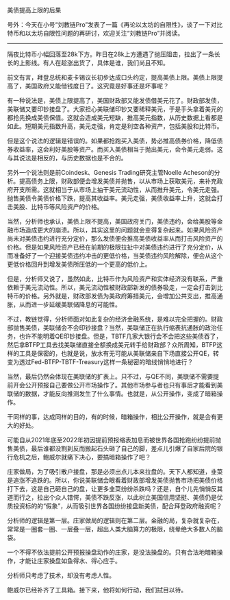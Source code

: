 

美债提高上限的后果


号外：今天在小号“刘教链Pro”发表了一篇《再论以太坊的自限性》，谈了一下对比特币和以太坊自限性问题的再研讨，欢迎关注“刘教链Pro”并阅读。

* * *

隔夜比特币小幅回落至28k下方。昨日在28k上方遭遇了抛压阻击，拉出了一条长长的上影线。有人在趁涨出货了，具体是谁，我们尚且不知。

前文有言，拜登总统和麦卡锡议长初步达成口头约定，提高美债上限。美债上限提高了，美国政府又能借钱度日了。这究竟是好事还是坏事呢？

有一种说法是，美债上限提高了，美国财政部又能发债借美元花了。财政部发债，美联储又要印钞接盘了。大家担心美联储印钞又要稀释美元，于是手头拿着美元的都抢先换成美债保值。这就会造成美元短缺，推高美元指数，从历史数据上看都是如此。短期美元指数升高，美元走强，肯定是利空各种资产，包括美股和比特币。

但是这个说法的逻辑是错误的。如果都抢跑买入美债，势必推高债券价格，降低债券收益率，这会利好美股等资产。而买入美债相当于抛出美元，会令美元走弱。这与其说法是相反的，与历史数据也是不合的。

另外一个说法则是前Coindesk、Genesis Trading研究主管Noelle Acheson的分析。提高债务上限，财政部便会增发美债并抛售，以从市场上获取美元，来补充政府开支所需。这就相当于从市场上抽干美元流动性，从而推升美元，令美元走强。抛售美债令美债价格下跌，提高其收益率。美元走强，美债收益率上升，这就会打击美股、比特币等风险资产的价格。

当然，分析师也承认，美债上限不提高，美国政府关门，美债违约，会给美股等金融市场造成更大的崩溃。所以，其实这里的问题就会变得复杂起来。如果风险资产尚未对美债违约进行充分定价，那么发债便会推高美债收益率从而打击风险资产的价格。但是如果风险资产已经在前期的极限拉扯中对美债违约进行了充分定价，从而准备好了一个迎接美债违约冲击的更低价格，当美债违约风险解除，便会从这个更低价格回升到增发美债所压低的一个更高的低价上。

但是，分析师又说了，虽然如此，比特币作为风险资产和实体经济没有联系，严重依赖于美元流动性。所以，美元流动性被财政部新发的债券吸走，一定会打击到比特币的价格。另外就是，财政部发债为美政府筹措美元，会增加公共支出，推高通胀，从而进一步延缓美联储降息的可能性。

不过，教链觉得，分析师面对如此复杂的经济金融系统，是难以完全把握的。财政部抛售美债，美联储会不会印钞接盘？当然，美联储正在执行缩表抗通胀的政治任务，也许不能明着QE印钞接盘。但是，TBTF几家大银行会不会把这些美债吞了，然后拿BTFP工具去找美联储直接全额换成美元转手给财政部？众所周知，BTFP这样的工具是保密的，也就是说，放水有无可能从美联储亲自下场直接公开QE，转变为透过Fed-BTFP-TBTF-Treasury这样一条秘密的暗线悄悄地进行？

当然，最后仍然会体现在美联储的扩表上。只不过，与QE不同，美联储不需要提前开会公开预报自己要做公开市场操作了。其他市场参与者也只有事后才能看到美联储的数据，才能反向推测发生了什么事情。也就是，从公开操作，变成了暗箱操作。

干同样的事，达成同样的目的，有的时候，暗箱操作，相比公开操作，就是会有更大的好处。

可能自从2021年底至2022年初因提前预报缩表加息而被世界各国抢跑纷纷提前抛售美债，最后谁都没割到反而搬起石头砸了自己的脚，差点儿引爆了自家后院的银行危机之后，鲍威尔就痛下决心，要搞暗箱操作了吧？

庄家做局，为了吸引散户接盘，那是必须出点儿本来拉盘的。天下人都知道，韭菜是追涨不追跌的。所以，你说美联储会眼看着财政部增发美债抛售市场把美债价格打下去，这是自己砸自己的盘，让更多韭菜纷纷杀跌吗？还是，自个儿先悄悄反其道而行之，拉出个众人错愕，美债不跌反涨，以此树立美国信用坚挺、美债仍是优质投资标的的“假象”，从而吸引世界各国纷纷接盘新美债，配合拜登政府融资呢？

分析师的逻辑是第一层。庄家做局的逻辑则在第二层。金融的局，复杂就复杂在，常常是一圈套一圈、一层叠一层，超出人类大脑算力的极限，绕晕绝大多数人的脑袋。

一个不得不依法提前公开预报操盘动作的庄家，是没法操盘的。只有合法地暗箱操作，才能让庄家操盘如鱼得水、得心应手。

分析师只考虑了技术，却没有考虑人性。

鲍威尔已经补齐了工具箱。接下来，他将如何行动，我们拭目以待。

